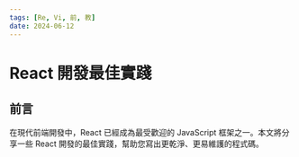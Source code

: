 ```yaml
---
tags: [Re, Vi, 前, 教]
date: 2024-06-12
---
```


# React 開發最佳實踐

## 前言

在現代前端開發中，React 已經成為最受歡迎的 JavaScript 框架之一。本文將分享一些 React 開發的最佳實踐，幫助您寫出更乾淨、更易維護的程式碼。
